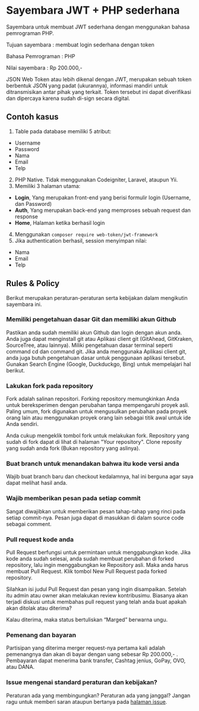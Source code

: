 # Sayembara JWT + PHP sederhana

Sayembara untuk membuat JWT sederhana dengan menggunakan bahasa pemrograman PHP.

Tujuan sayembara : membuat login sederhana dengan token

Bahasa Pemrograman : PHP

Nilai sayembara : Rp 200.000,-

JSON Web Token atau lebih dikenal dengan JWT, merupakan sebuah token berbentuk JSON yang padat (ukurannya), informasi mandiri untuk ditransmisikan antar pihak yang terkait. Token tersebut ini dapat diverifikasi dan dipercaya karena sudah di-sign secara digital.

## Contoh kasus

1. Table pada database memiliki 5 atribut:
  * Username
  * Password
  * Nama
  * Email
  * Telp
2. PHP Native. Tidak menggunakan Codeigniter, Laravel, ataupun Yii.
3. Memiliki 3 halaman utama:
  * **Login**, Yang merupakan front-end yang berisi formulir login (Username, dan Password)
  * **Auth**, Yang merupakan back-end yang memproses sebuah request dan response
  * **Home**, Halaman ketika berhasil login
4. Menggunakan ```composer require web-token/jwt-framework```
5. Jika authentication berhasil, session menyimpan nilai:
  * Nama
  * Email
  * Telp

## Rules & Policy

Berikut merupakan peraturan-peraturan serta kebijakan dalam mengikutin sayembara ini.

### Memiliki pengetahuan dasar Git dan memiliki akun Github

Pastikan anda sudah memiliki akun Github dan login dengan akun anda. Anda juga dapat menginstall git atau Aplikasi client git (GitAhead, GitKraken, SourceTree, atau lainnya). Miliki pengetahuan dasar terminal seperti command cd dan command git. Jika anda menggunaka Aplikasi client git, anda juga butuh pengetahuan dasar untuk penggunaan aplikasi tersebut. Gunakan Search Engine (Google, Duckduckgo, Bing) untuk mempelajari hal berikut.

### Lakukan fork pada repository

Fork adalah salinan repositori. Forking repository memungkinkan Anda untuk bereksperimen dengan perubahan tanpa mempengaruhi proyek asli. Paling umum, fork digunakan untuk mengusulkan perubahan pada proyek orang lain atau menggunakan proyek orang lain sebagai titik awal untuk ide Anda sendiri.

Anda cukup mengeklik tombol fork untuk melakukan fork. Repository yang sudah di fork dapat di lihat di halaman "Your repository". Clone reposity yang sudah anda fork (Bukan repository yang aslinya).

### Buat branch untuk menandakan bahwa itu kode versi anda

Wajib buat branch baru dan checkout kedalamnya, hal ini berguna agar saya dapat melihat hasil anda.

### Wajib memberikan pesan pada setiap commit

Sangat diwajibkan untuk memberikan pesan tahap-tahap yang rinci pada setiap commit-nya. Pesan juga dapat di masukkan di dalam source code sebagai comment.

### Pull request kode anda

Pull Request berfungsi untuk permintaan untuk menggabungkan kode. Jika kode anda sudah selesai, anda sudah membuat perubahan di forked repository, lalu ingin menggabungkan ke Repository asli.
Maka anda harus membuat Pull Request. Klik tombol New Pull Request pada forked repository.

Silahkan isi judul Pull Request dan pesan yang ingin disampaikan. Setelah itu admin atau owner akan melakukan review kontribusimu. Biasanya akan terjadi diskusi untuk membahas pull request yang telah anda buat apakah akan ditolak atau diterima?

Kalau diterima, maka status bertuliskan “Marged” berwarna ungu.

### Pemenang dan bayaran

Partisipan yang diterima merger request-nya pertama kali adalah pemenangnya dan akan di bayar dengan uang sebesar Rp 200.000,- . Pembayaran dapat menerima bank transfer, Cashtag jenius, GoPay, OVO, atau DANA.

### Issue mengenai standard peraturan dan kebijakan?

Peraturan ada yang membingungkan? Peraturan ada yang janggal? Jangan ragu untuk memberi saran ataupun bertanya pada [halaman issue](https://github.com/DitaAjiPratama/sayembara-jwt-php-sederhana/issues).

